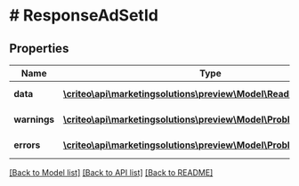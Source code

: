 # # ResponseAdSetId

## Properties

Name | Type | Description | Notes
------------ | ------------- | ------------- | -------------
**data** | [**\criteo\api\marketingsolutions\preview\Model\ReadModelAdSetId[]**](ReadModelAdSetId.md) |  | [optional] [readonly]
**warnings** | [**\criteo\api\marketingsolutions\preview\Model\ProblemDetails[]**](ProblemDetails.md) |  | [optional] [readonly]
**errors** | [**\criteo\api\marketingsolutions\preview\Model\ProblemDetails[]**](ProblemDetails.md) |  | [optional] [readonly]

[[Back to Model list]](../../README.md#models) [[Back to API list]](../../README.md#endpoints) [[Back to README]](../../README.md)
